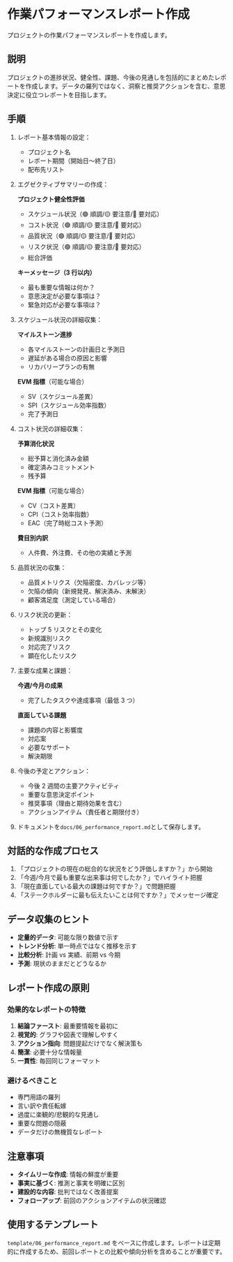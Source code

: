 # 作業パフォーマンスレポート作成

プロジェクトの作業パフォーマンスレポートを作成します。

## 説明

プロジェクトの進捗状況、健全性、課題、今後の見通しを包括的にまとめたレポートを作成します。データの羅列ではなく、洞察と推奨アクションを含む、意思決定に役立つレポートを目指します。

## 手順

1. レポート基本情報の設定：

   - プロジェクト名
   - レポート期間（開始日〜終了日）
   - 配布先リスト

2. エグゼクティブサマリーの作成：

   **プロジェクト健全性評価**

   - スケジュール状況（🟢 順調/🟡 要注意/🔴 要対応）
   - コスト状況（🟢 順調/🟡 要注意/🔴 要対応）
   - 品質状況（🟢 順調/🟡 要注意/🔴 要対応）
   - リスク状況（🟢 順調/🟡 要注意/🔴 要対応）
   - 総合評価

   **キーメッセージ（3 行以内）**

   - 最も重要な情報は何か？
   - 意思決定が必要な事項は？
   - 緊急対応が必要な事項は？

3. スケジュール状況の詳細収集：

   **マイルストーン進捗**

   - 各マイルストーンの計画日と予測日
   - 遅延がある場合の原因と影響
   - リカバリープランの有無

   **EVM 指標**（可能な場合）

   - SV（スケジュール差異）
   - SPI（スケジュール効率指数）
   - 完了予測日

4. コスト状況の詳細収集：

   **予算消化状況**

   - 総予算と消化済み金額
   - 確定済みコミットメント
   - 残予算

   **EVM 指標**（可能な場合）

   - CV（コスト差異）
   - CPI（コスト効率指数）
   - EAC（完了時総コスト予測）

   **費目別内訳**

   - 人件費、外注費、その他の実績と予測

5. 品質状況の収集：

   - 品質メトリクス（欠陥密度、カバレッジ等）
   - 欠陥の傾向（新規発見、解決済み、未解決）
   - 顧客満足度（測定している場合）

6. リスク状況の更新：

   - トップ 5 リスクとその変化
   - 新規識別リスク
   - 対応完了リスク
   - 顕在化したリスク

7. 主要な成果と課題：

   **今週/今月の成果**

   - 完了したタスクや達成事項（最低 3 つ）

   **直面している課題**

   - 課題の内容と影響度
   - 対応案
   - 必要なサポート
   - 解決期限

8. 今後の予定とアクション：

   - 今後 2 週間の主要アクティビティ
   - 重要な意思決定ポイント
   - 推奨事項（理由と期待効果を含む）
   - アクションアイテム（責任者と期限付き）

9. ドキュメントを`docs/06_performance_report.md`として保存します。

## 対話的な作成プロセス

1. 「プロジェクトの現在の総合的な状況をどう評価しますか？」から開始
2. 「今週/今月で最も重要な出来事は何でしたか？」でハイライト把握
3. 「現在直面している最大の課題は何ですか？」で問題把握
4. 「ステークホルダーに最も伝えたいことは何ですか？」でメッセージ確定

## データ収集のヒント

- **定量的データ**: 可能な限り数値で示す
- **トレンド分析**: 単一時点ではなく推移を示す
- **比較分析**: 計画 vs 実績、前期 vs 今期
- **予測**: 現状のままだとどうなるか

## レポート作成の原則

### 効果的なレポートの特徴

1. **結論ファースト**: 最重要情報を最初に
2. **視覚的**: グラフや図表で理解しやすく
3. **アクション指向**: 問題提起だけでなく解決策も
4. **簡潔**: 必要十分な情報量
5. **一貫性**: 毎回同じフォーマット

### 避けるべきこと

- 専門用語の羅列
- 言い訳や責任転嫁
- 過度に楽観的/悲観的な見通し
- 重要な問題の隠蔽
- データだけの無機質なレポート

## 注意事項

- **タイムリーな作成**: 情報の鮮度が重要
- **事実に基づく**: 推測と事実を明確に区別
- **建設的な内容**: 批判ではなく改善提案
- **フォローアップ**: 前回のアクションアイテムの状況確認

## 使用するテンプレート

`template/06_performance_report.md` をベースに作成します。レポートは定期的に作成するため、前回レポートとの比較や傾向分析を含めることが重要です。
